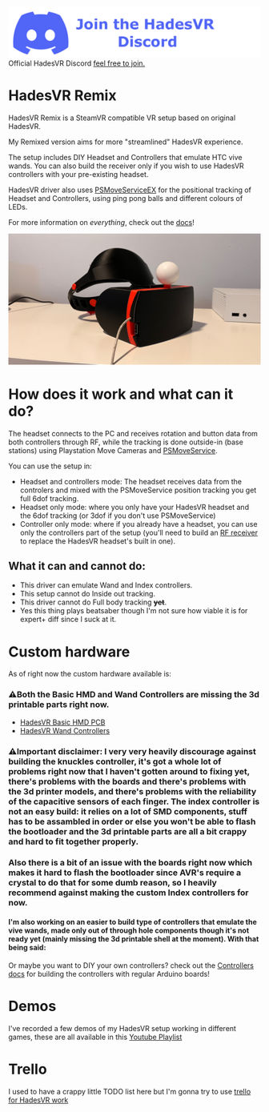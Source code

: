 [![Discord](docs/img/Discord.png)](https://discord.gg/h2SFGEbuRH)
Official HadesVR Discord [feel free to join.](https://discord.gg/h2SFGEbuRH)

# HadesVR Remix
HadesVR Remix is a SteamVR compatible VR setup based on original HadesVR. 

My Remixed version aims for more "streamlined" HadesVR experience.

The setup includes DIY Headset and Controllers that emulate HTC vive wands. You can also build the receiver only if you wish to use HadesVR controllers with your pre-existing headset.

HadesVR driver also uses [PSMoveServiceEX](https://github.com/Timocop/PSMoveServiceEx) for the positional tracking of Headset and Controllers, using ping pong balls and different colours of LEDs.

For more information on *everything*, check out the [docs](docs/DocsIndex.md)!

![1](docs/img/Headset.png)

# How does it work and what can it do?

The headset connects to the PC and receives rotation and button data from both controllers through RF, while the tracking is done outside-in (base stations) using Playstation Move Cameras and [PSMoveService](https://github.com/psmoveservice/PSMoveService).

You can use the setup in: 
* Headset and controllers mode: The headset receives data from the controlers and mixed with the PSMoveService position tracking you get full 6dof tracking.
* Headset only mode: where you only have your HadesVR headset and the 6dof tracking (or 3dof if you don't use PSMoveService)
* Controller only mode: where if you already have a headset, you can use only the controllers part of the setup (you'll need to build an [RF receiver](docs/RFReceiver.md) to replace the HadesVR headset's built in one).

## What it can and cannot do:
* This driver can emulate Wand and Index controllers.
* This setup cannot do Inside out tracking.
* This driver cannot do Full body tracking ~~**yet**~~.
* Yes this thing plays beatsaber though I'm not sure how viable it is for expert+ diff since I suck at it.

# Custom hardware

As of right now the custom hardware available is:

### ⚠️Both the Basic HMD and Wand Controllers are missing the 3d printable parts right now. 
* [HadesVR Basic HMD PCB](https://github.com/HadesVR/Basic-HMD-PCB) 
* [HadesVR Wand Controllers](https://github.com/HadesVR/Wand-Controller)


### ⚠️Important disclaimer: I **very** very heavily discourage against building the knuckles controller, it's got a whole lot of problems right now that I haven't gotten around to fixing yet, there's problems with the boards and there's problems with the 3d printer models, and there's problems with the reliability of the capacitive sensors of each finger. The index controller is not an easy build: it relies on a lot of SMD components, stuff has to be assambled in order or else you won't be able to flash the bootloader and the 3d printable parts are all a bit crappy and hard to fit together properly. 

### Also there is a bit of an issue with the boards right now which makes it hard to flash the bootloader since AVR's require a crystal to do that for some dumb reason, so I heavily recommend against making the custom Index controllers for now.

#### I'm also working on an easier to build type of controllers that emulate the vive wands, made only out of through hole components though it's not ready yet (mainly missing the 3d printable shell at the moment). With that being said:

Or maybe you want to DIY your own controllers? check out the [Controllers docs](docs/DocsIndex.md#controllers) for building the controllers with regular Arduino boards!

# Demos

I've recorded a few demos of my HadesVR setup working in different games, these are all available in this [Youtube Playlist](https://www.youtube.com/playlist?list=PLPNX9YMrhQR2g2nwp1AN23K4V-8d-4bBV)

# Trello
I used to have a crappy little TODO list here but I'm gonna try to use [trello for HadesVR work](https://trello.com/b/4Ogw6SMk/hadesvr-stuff)